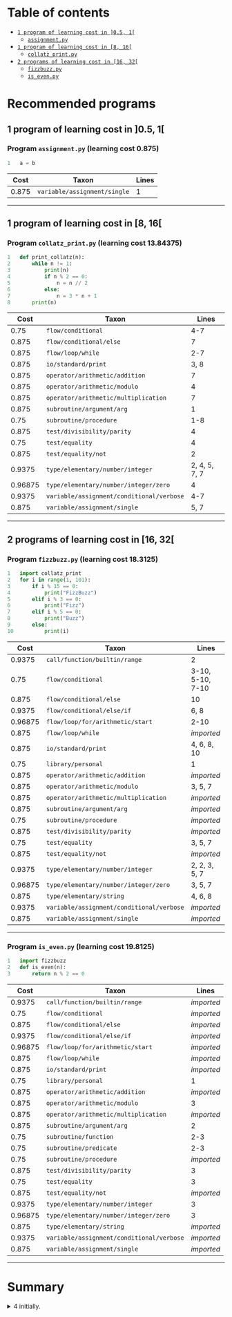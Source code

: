 # Table of contents
- [`1 program of learning cost in ]0.5, 1[`](#1-program-of-learning-cost-in-05-1)
    - [`assignment.py`](#program-assignmentpy-learning-cost-0875)
- [`1 program of learning cost in [8, 16[`](#1-program-of-learning-cost-in-8-16)
    - [`collatz_print.py`](#program-collatz_printpy-learning-cost-1384375)
- [`2 programs of learning cost in [16, 32[`](#2-programs-of-learning-cost-in-16-32)
    - [`fizzbuzz.py`](#program-fizzbuzzpy-learning-cost-183125)
    - [`is_even.py`](#program-is_evenpy-learning-cost-198125)
# Recommended programs

## 1 program of learning cost in ]0.5, 1[

### Program `assignment.py` (learning cost 0.875)

```python
1   a = b
```

| Cost  | Taxon | Lines |
|----|----|----|
| 0.875 | `variable/assignment/single` | 1 |
---

## 1 program of learning cost in [8, 16[

### Program `collatz_print.py` (learning cost 13.84375)

```python
1   def print_collatz(n):
2       while n != 1:
3           print(n)
4           if n % 2 == 0:
5               n = n // 2
6           else:
7               n = 3 * n + 1
8       print(n)
```

| Cost  | Taxon | Lines |
|----|----|----|
| 0.75 | `flow/conditional` | 4-7 |
| 0.875 | `flow/conditional/else` | 7 |
| 0.875 | `flow/loop/while` | 2-7 |
| 0.875 | `io/standard/print` | 3, 8 |
| 0.875 | `operator/arithmetic/addition` | 7 |
| 0.875 | `operator/arithmetic/modulo` | 4 |
| 0.875 | `operator/arithmetic/multiplication` | 7 |
| 0.875 | `subroutine/argument/arg` | 1 |
| 0.75 | `subroutine/procedure` | 1-8 |
| 0.875 | `test/divisibility/parity` | 4 |
| 0.75 | `test/equality` | 4 |
| 0.875 | `test/equality/not` | 2 |
| 0.9375 | `type/elementary/number/integer` | 2, 4, 5, 7, 7 |
| 0.96875 | `type/elementary/number/integer/zero` | 4 |
| 0.9375 | `variable/assignment/conditional/verbose` | 4-7 |
| 0.875 | `variable/assignment/single` | 5, 7 |
---

## 2 programs of learning cost in [16, 32[

### Program `fizzbuzz.py` (learning cost 18.3125)

```python
1   import collatz_print
2   for i in range(1, 101):
3       if i % 15 == 0:
4           print("FizzBuzz")
5       elif i % 3 == 0:
6           print("Fizz")
7       elif i % 5 == 0:
8           print("Buzz")
9       else:
10          print(i)
```

| Cost  | Taxon | Lines |
|----|----|----|
| 0.9375 | `call/function/builtin/range` | 2 |
| 0.75 | `flow/conditional` | 3-10, 5-10, 7-10 |
| 0.875 | `flow/conditional/else` | 10 |
| 0.9375 | `flow/conditional/else/if` | 6, 8 |
| 0.96875 | `flow/loop/for/arithmetic/start` | 2-10 |
| 0.875 | `flow/loop/while` | _imported_ |
| 0.875 | `io/standard/print` | 4, 6, 8, 10 |
| 0.75 | `library/personal` | 1 |
| 0.875 | `operator/arithmetic/addition` | _imported_ |
| 0.875 | `operator/arithmetic/modulo` | 3, 5, 7 |
| 0.875 | `operator/arithmetic/multiplication` | _imported_ |
| 0.875 | `subroutine/argument/arg` | _imported_ |
| 0.75 | `subroutine/procedure` | _imported_ |
| 0.875 | `test/divisibility/parity` | _imported_ |
| 0.75 | `test/equality` | 3, 5, 7 |
| 0.875 | `test/equality/not` | _imported_ |
| 0.9375 | `type/elementary/number/integer` | 2, 2, 3, 5, 7 |
| 0.96875 | `type/elementary/number/integer/zero` | 3, 5, 7 |
| 0.875 | `type/elementary/string` | 4, 6, 8 |
| 0.9375 | `variable/assignment/conditional/verbose` | _imported_ |
| 0.875 | `variable/assignment/single` | _imported_ |
---

### Program `is_even.py` (learning cost 19.8125)

```python
1   import fizzbuzz
2   def is_even(n):
3       return n % 2 == 0
```

| Cost  | Taxon | Lines |
|----|----|----|
| 0.9375 | `call/function/builtin/range` | _imported_ |
| 0.75 | `flow/conditional` | _imported_ |
| 0.875 | `flow/conditional/else` | _imported_ |
| 0.9375 | `flow/conditional/else/if` | _imported_ |
| 0.96875 | `flow/loop/for/arithmetic/start` | _imported_ |
| 0.875 | `flow/loop/while` | _imported_ |
| 0.875 | `io/standard/print` | _imported_ |
| 0.75 | `library/personal` | 1 |
| 0.875 | `operator/arithmetic/addition` | _imported_ |
| 0.875 | `operator/arithmetic/modulo` | 3 |
| 0.875 | `operator/arithmetic/multiplication` | _imported_ |
| 0.875 | `subroutine/argument/arg` | 2 |
| 0.75 | `subroutine/function` | 2-3 |
| 0.75 | `subroutine/predicate` | 2-3 |
| 0.75 | `subroutine/procedure` | _imported_ |
| 0.875 | `test/divisibility/parity` | 3 |
| 0.75 | `test/equality` | 3 |
| 0.875 | `test/equality/not` | _imported_ |
| 0.9375 | `type/elementary/number/integer` | 3 |
| 0.96875 | `type/elementary/number/integer/zero` | 3 |
| 0.875 | `type/elementary/string` | _imported_ |
| 0.9375 | `variable/assignment/conditional/verbose` | _imported_ |
| 0.875 | `variable/assignment/single` | _imported_ |
---

# Summary
<details>
  <summary>4 initially.</summary>
  <ol>
    <li><code>assignment.py</code></li>
    <li><code>collatz_print.py</code></li>
    <li><code>fizzbuzz.py</code></li>
    <li><code>is_even.py</code></li>
  </ol>
</details>
